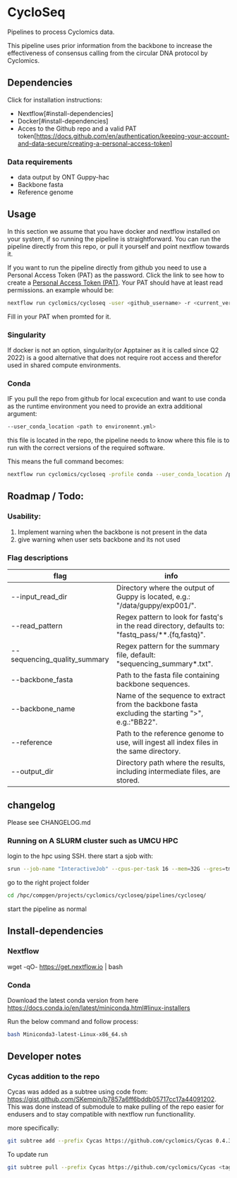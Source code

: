 # CycloSeq

Pipelines to process Cyclomics data.

This pipeline uses prior information from the backbone to increase the effectiveness of consensus calling from the circular DNA protocol by Cyclomics.  

## Dependencies

Click for installation instructions:

- Nextflow[#install-dependencies]
- Docker[#install-dependencies]
- Acces to the Github repo and a valid PAT token[https://docs.github.com/en/authentication/keeping-your-account-and-data-secure/creating-a-personal-access-token]


### Data requirements

- data output by ONT Guppy-hac
- Backbone fasta
- Reference genome


## Usage

In this section we assume that you have docker and nextflow installed on your system, if so running the pipeline is straightforward. You can run the pipeline directly from this repo, or pull it yourself and point nextflow towards it.

If you want to run the pipeline directly from github you need to use a Personal Access Token (PAT) as the password. Click the link to see how to create a [Personal Access Token (PAT)](https://docs.github.com/en/authentication/keeping-your-account-and-data-secure/creating-a-personal-access-token). Your PAT should have at least read permissions.
an example whould be:

```bash
nextflow run cyclomics/cycloseq -user <github_username> -r <current_version> -profile docker --input_read_dir '/sequencing/20220209_1609_X3_FAS06478_0ed4361c' --output_dir '/data/myresults' --reference '/data/reference/chm13v2.fasta' --backbone-fasta '/data/reference/cyclomics_backbones.fasta' 
```

Fill in your PAT when promted for it.



### Singularity

If docker is not an option, singularity(or Apptainer as it is called since Q2 2022) is a good alternative that does not require root access and therefor used in shared compute environments.


### Conda

IF you pull the repo from github for local excecution and want to use conda as the runtime environment you need to provide an extra additional argument:

```bash
--user_conda_location <path to environemnt.yml>
```

this file is located in the repo, the pipeline needs to know where this file is to run with the correct versions of the required software.

This means the full command becomes:
```bash
nextflow run cyclomics/cycloseq -profile conda --user_conda_location /path/to/environemnt.yml --input_read_dir '/sequencing/20220209_1609_X3_FAS06478_0ed4361c' --output_dir '/data/myresults' --reference '/data/reference/chm13v2.fasta' --backbone-fasta '/data/reference/cyclomics_backbones.fasta' 
```



## Roadmap / Todo:
 
 ### Usability:
 1. Implement warning when the backbone is not present in the data
 1. give warning when user sets backbone and its not used




### Flag descriptions

|flag                           | info  |
|-------------------------------|---|
|--input_read_dir               | Directory where the output of Guppy is located, e.g.: "/data/guppy/exp001/".|
|--read_pattern                 | Regex pattern to look for fastq's in the read directory, defaults to: "fastq_pass/**.{fq,fastq}".|
|--sequencing_quality_summary   | Regex pattern for the summary file, default: "sequencing_summary*.txt".|
|--backbone_fasta               | Path to the fasta file containing backbone sequences.|
|--backbone_name                | Name of the sequence to extract from the backbone fasta excluding the starting ">", e.g.:"BB22". |
|--reference | Path to the reference genome to use, will ingest all index files in the same directory.|
|--output_dir | Directory path where the results, including intermediate files, are stored. |

## changelog

Please see CHANGELOG.md

### Running on A SLURM cluster such as UMCU HPC

login to the hpc using SSH. there start a sjob with:

```bash
srun --job-name "InteractiveJob" --cpus-per-task 16 --mem=32G --gres=tmpspace:450G --time 24:00:00 --pty bash
```

go to the right project folder

``` bash
cd /hpc/compgen/projects/cyclomics/cycloseq/pipelines/cycloseq/
```

start the pipeline as normal


## Install-dependencies

### Nextflow

wget -qO- https://get.nextflow.io | bash

### Conda

Download the latest conda version from here https://docs.conda.io/en/latest/miniconda.html#linux-installers

Run the below command and follow process:
```bash
bash Miniconda3-latest-Linux-x86_64.sh
```

## Developer notes

### Cycas addition to the repo

Cycas was added as a subtree using code from: https://gist.github.com/SKempin/b7857a6ff6bddb05717cc17a44091202.
This was done instead of submodule to make pulling of the repo easier for endusers and to stay compatible with nextflow run <remote> functionallity.


more specifically:
``` bash
git subtree add --prefix Cycas https://github.com/cyclomics/Cycas 0.4.3 --squash
```

To update run
``` bash
git subtree pull --prefix Cycas https://github.com/cyclomics/Cycas <tag> --squash
```
